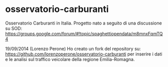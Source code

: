 osservatorio-carburanti
=======================

Osservatorio Carburanti in Italia. Progetto nato a seguito di una discussione su SOD: https://groups.google.com/forum/#!topic/spaghettiopendata/m8mnxFqmTQ4

19/09/2014 (Lorenzo Perone) Ho creato un fork del repository su: https://github.com/lorenzoperone/osservatorio-carburanti per inserire i dati e le analisi sul traffico veicolare della regione Emilia-Romagna.
